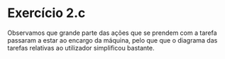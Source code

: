 # Exercício 2.c

Observamos que grande parte das ações que se prendem com a tarefa passaram a estar ao encargo da máquina,
pelo que que o diagrama das tarefas relativas ao utilizador simplificou bastante.
